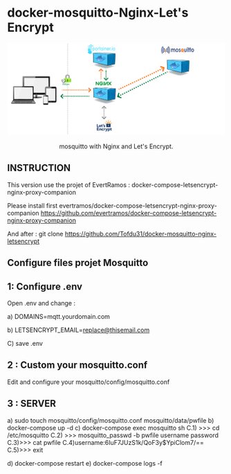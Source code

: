 docker-mosquitto-Nginx-Let's Encrypt
=============


<p align="center">
    <img src="Mosquitto_Nginx_Letsencrypt.png" alt="mosquitto with Nginx and Let's Encrypt" >

<p align="center">
  mosquitto with Nginx and Let's Encrypt.
</p>

INSTRUCTION
---------------------

This version use the projet of EvertRamos : docker-compose-letsencrypt-nginx-proxy-companion

Please install first evertramos/docker-compose-letsencrypt-nginx-proxy-companion
https://github.com/evertramos/docker-compose-letsencrypt-nginx-proxy-companion

And after :
    git clone https://github.com/Tofdu31/docker-mosquitto-nginx-letsencrypt
    
Configure files projet Mosquitto
---------------------

1: Configure .env
---------------------
Open .env and change :

a) DOMAINS=mqtt.yourdomain.com

b) LETSENCRYPT_EMAIL=replace@thisemail.com

C) save .env

2 : Custom your mosquitto.conf
---------------------
Edit and configure your mosquitto/config/mosquitto.conf

3 : SERVER
---------------------
a) sudo touch mosquitto/config/mosquitto.conf mosquitto/data/pwfile
b) docker-compose up -d
c) docker-compose exec mosquitto sh
    C.1) >>> cd /etc/mosquitto
    C.2) >>> mosquitto_passwd -b pwfile username password
    C.3)>>> cat pwfile
    C.4)username:$6$IuF7JUzS1k/QoF3y$YpiClom7/==
    C.5)>>> exit

d) docker-compose restart
e) docker-compose logs -f


